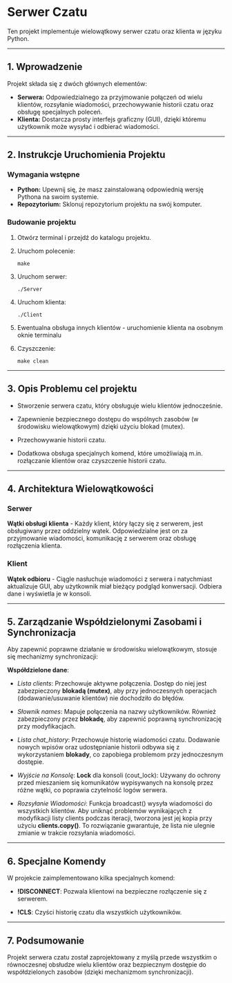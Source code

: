 # Serwer Czatu

Ten projekt implementuje wielowątkowy serwer czatu oraz klienta w języku Python.

---

## 1. Wprowadzenie

Projekt składa się z dwóch głównych elementów:
- **Serwera:** Odpowiedzialnego za przyjmowanie połączeń od wielu klientów, rozsyłanie wiadomości, przechowywanie historii czatu oraz obsługę specjalnych poleceń.
- **Klienta:** Dostarcza prosty interfejs graficzny (GUI), dzięki któremu użytkownik może wysyłać i odbierać wiadomości.

---

## 2. Instrukcje Uruchomienia Projektu

### Wymagania wstępne
- **Python:** Upewnij się, że masz zainstalowaną odpowiednią wersję Pythona na swoim systemie.
- **Repozytorium:** Sklonuj repozytorium projektu na swój komputer.

### Budowanie projektu
1. Otwórz terminal i przejdź do katalogu projektu.
2. Uruchom polecenie:
   ```
   make
3. Uruchom serwer:
   ```
   ./Server
4. Uruchom klienta:
   ```
   ./Client
5. Ewentualna obsługa innych klientów - uruchomienie klienta na osobnym oknie terminalu

6. Czyszczenie:

   ```
   make clean
---
## 3. Opis Problemu cel projektu

- Stworzenie serwera czatu, który
obsługuje wielu klientów jednocześnie.

- Zapewnienie bezpiecznego dostępu do wspólnych zasobów (w środowisku wielowątkowym) dzięki użyciu blokad (mutex).

- Przechowywanie historii czatu.

- Dodatkowa obsługa specjalnych komend, które umożliwiają m.in. rozłączanie klientów oraz czyszczenie historii czatu.
---
## 4. Architektura Wielowątkowości
### Serwer


**Wątki obsługi klienta** - Każdy klient, który łączy się z serwerem, jest obsługiwany przez oddzielny wątek. Odpowiedzialne jest on za przyjmowanie wiadomości, komunikację z serwerem oraz obsługę rozłączenia klienta.

### Klient


**Wątek odbioru** - Ciągle nasłuchuje wiadomości z serwera i natychmiast aktualizuje GUI, aby użytkownik miał bieżący podgląd konwersacji. Odbiera dane i wyświetla je w konsoli.

---
## 5. Zarządzanie Współdzielonymi Zasobami i Synchronizacja

Aby zapewnić poprawne działanie w środowisku wielowątkowym, stosuje się mechanizmy synchronizacji:

**Współdzielone dane**:
   - *Lista clients*:
Przechowuje aktywne połączenia. Dostęp do niej jest zabezpieczony **blokadą (mutex)**, aby przy jednoczesnych operacjach (dodawanie/usuwanie klientów) nie dochodziło do błędów.

   - *Słownik names*:
Mapuje połączenia na nazwy użytkowników. Również zabezpieczony przez **blokadę**, aby zapewnić poprawną synchronizację przy modyfikacjach.

   - *Lista chat_history*:
Przechowuje historię wiadomości czatu. Dodawanie nowych wpisów oraz udostępnianie historii odbywa się z wykorzystaniem **blokady**, co zapobiega problemom przy jednoczesnym dostępie.

   - *Wyjście na Konsolę*:
**Lock** dla konsoli (cout_lock):
Używany do ochrony przed mieszaniem się komunikatów wypisywanych na konsolę przez różne wątki, co poprawia czytelność logów serwera.

   - *Rozsyłanie Wiadomości*:
Funkcja broadcast() wysyła wiadomości do wszystkich klientów. Aby uniknąć problemów wynikających z modyfikacji listy clients podczas iteracji, tworzona jest jej kopia przy użyciu **clients.copy()**. To rozwiązanie gwarantuje, że lista nie ulegnie zmianie w trakcie rozsyłania wiadomości.
---
## 6. Specjalne Komendy
W projekcie zaimplementowano kilka specjalnych komend:

- **!DISCONNECT**:
Pozwala klientowi na bezpieczne rozłączenie się z serwerem.

- **!CLS**:
Czyści historię czatu dla wszystkich użytkowników.
---
## 7. Podsumowanie
Projekt serwera czatu został zaprojektowany z myślą przede wszystkim o równoczesnej obsłudze wielu klientów oraz bezpiecznym dostępie do współdzielonych zasobów (dzięki mechanizmom synchronizacji).



